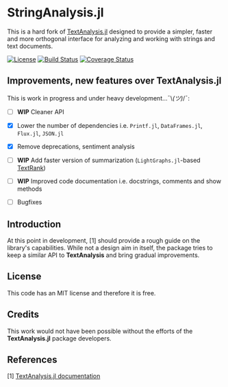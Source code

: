 # StringAnalysis.jl

This is a hard fork of [TextAnalysis.jl](https://github.com/JuliaText/TextAnalysis.jl) designed to provide a simpler, faster and more orthogonal interface for analyzing and working with strings and text documents.

[![License](http://img.shields.io/badge/license-MIT-brightgreen.svg?style=flat)](LICENSE.md)
[![Build Status](https://travis-ci.org/zgornel/StringAnalysis.jl.svg?branch=master)](https://travis-ci.org/zgornel/StringAnalysis.jl)
[![Coverage Status](https://coveralls.io/repos/github/zgornel/StringAnalysis.jl/badge.svg?branch=master)](https://coveralls.io/github/zgornel/StringAnalysis.jl?branch=master)


## Improvements, new features over **TextAnalysis.jl**
This is work in progress and under heavy development...¯\\_(ツ)_/¯:
- [ ] **WIP** Cleaner API
- [x] Lower the number of dependencies i.e. `Printf.jl`, `DataFrames.jl`, `Flux.jl`, `JSON.jl`
- [x] Remove deprecations, sentiment analysis
- [ ] **WIP** Add faster version of summarization (`LightGraphs.jl`-based [TextRank](https://en.wikipedia.org/wiki/Automatic_summarization#Unsupervised_approach:_TextRank))
- [ ] **WIP** Improved code documentation i.e. docstrings, comments and show methods
- [ ] Bugfixes


## Introduction
At this point in development, [1] should provide a rough guide on the library's capabilities. While not a design aim in itself, the package tries to keep a similar API to **TextAnalysis** and bring gradual improvements.


## License

This code has an MIT license and therefore it is free.


## Credits

This work would not have been possible without the efforts of the **TextAnalysis.jl** package developers.


## References

[1] [TextAnalysis.jl documentation](http://juliatext.github.io/TextAnalysis.jl/)
